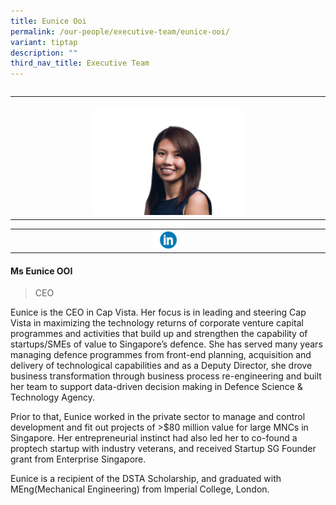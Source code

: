```yaml
---
title: Eunice Ooi
permalink: /our-people/executive-team/eunice-ooi/
variant: tiptap
description: ""
third_nav_title: Executive Team
---
```

<p></p>
<table style="width: 0px">
<colgroup></colgroup>
<tbody>
<tr></tr>
</tbody>
</table>
<table style="minWidth: 25px">
<colgroup>
<col>
</colgroup>
<tbody>
<tr>
<th rowspan="1" colspan="1">
<p></p>
<div class="isomer-image-wrapper">
<img style="width: 50%;" height="auto" width="100%" alt="" src="/images/E.png">
</div>
</th>
</tr>
</tbody>
</table>
<table style="minWidth: 25px">
<colgroup>
<col>
</colgroup>
<tbody>
<tr>
<th rowspan="1" colspan="1"><a class="isomer-image-wrapper" href="https://www.linkedin.com/in/eunice001/"><img style="width: 10%;" height="auto" width="100%" alt="" src="/images/Executive Team/linkedin_logo_optimized.png"></a>
</th>
</tr>
</tbody>
</table>
<h4><strong>Ms Eunice OOI</strong></h4>
<blockquote>
<p>CEO</p>
</blockquote>
<p>Eunice is the CEO in Cap Vista. Her focus is in leading and steering Cap
Vista in maximizing the technology returns of corporate venture capital
programmes and activities that build up and strengthen the capability of
startups/SMEs of value to Singapore’s defence. She has served many years
managing defence programmes from front-end planning, acquisition and delivery
of technological capabilities and as a Deputy Director, she drove business
transformation through business process re-engineering and built her team
to support data-driven decision making in Defence Science &amp; Technology
Agency.</p>
<p>Prior to that, Eunice worked in the private sector to manage and control
development and fit out projects of &gt;$80 million value for large MNCs
in Singapore. Her entrepreneurial instinct had also led her to co-found
a proptech startup with industry veterans, and received Startup SG Founder
grant from Enterprise Singapore.</p>
<p>Eunice is a recipient of the DSTA Scholarship, and graduated with MEng(Mechanical
Engineering) from Imperial College, London.</p>